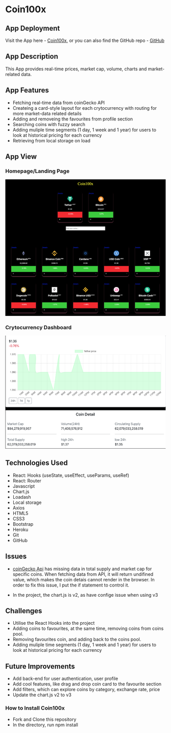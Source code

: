
# Coin100x

## App Deployment

Visit the App here - [Coin100x](https://coin100x.herokuapp.com/), or you can also find the GitHub repo - [GitHub](https://github.com/gigi0310/Coins10x)

## App Description

This App provides real-time prices, market cap, volume, charts and market-related data.


## App Features

* Fetching real-time data from coinGecko API
* Createing a card-style layout for each crytocurrency with routing for more market-data related details
* Adding and removeing the favourites from profile section
* Searching coins with fuzzy search
* Adding muliple time segments (1 day, 1 week and 1 year) for users to look at historical pricing for each currency
* Retrieving from local storage on load


## App View

### Homepage/Landing Page

![picture](/AppHomepage.png)

### Crytocurrency Dashboard

![picture](/AppDashboard.png)


## Technologies Used

* React: Hooks (useState, useEffect, useParams, useRef)
* React: Router
* Javascript
* Chart.js
* Loadash
* Local storage
* Axios
* HTML5
* CSS3
* Bootstrap
* Heroku
* Git
* GitHub

## Issues

- [coinGecko Api](https://www.coingecko.com/api/documentations/v3) has missing data in total supply and market cap for specific coins. When fetching data from API, it will return undifined value, which makes the coin detais cannot render in the browser. In order to fix this issue, I put the if statement to control it.

- In the project, the chart.js is v2, as have confige issue when using v3


## Challenges

- Utilise the React Hooks into the project
- Adding coins to favourites, at the same time, removing coins from coins pool. 
- Removing favourites coin, and adding back to the coins pool.
- Adding muliple time segments (1 day, 1 week and 1 year) for users to look at historical pricing for each currency


## Future Improvements

- Add back-end for user authentication, user profile
- Add cool features, like drag and drop coin card to the favourite section
- Add filters, which can explore coins by category, exchange rate, price
- Update the chart.js v2 to v3


### How to Install Coin100x

- Fork and Clone this repository
- In the directory, run npm install